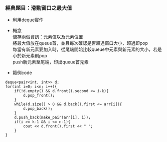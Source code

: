 ### 經典題目：滑動窗口之最大值
* 利用deque實作
* 概念  
  儲存兩個資訊：元素值以及元素位置  
  將最大值放在queue首，並且每次確認是否超過窗口大小，超過即pop  
  每當有新元素要加入時，從尾端開始比較queue中元素與新元素的大小，若是小於新元素則pop  
  push新元素至尾端，印出queue首元素  

* 範例code

```
deque<pair<int, int>> d;
for(int i=0; i<n; i++){
    if(!d.empty() && d.front().second <= i-k){
        d.pop_front();
    }
    while(d.size() > 0 && d.back().first <= arr[i]){
        d.pop_back();
    }
    d.push_back(make_pair(arr[i], i));
    if(i >= k-1 && i <= n-1){
        cout << d.front().first << " ";
    }
}
```
